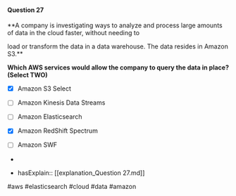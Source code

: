 #### Question  27


**A company is investigating ways to analyze and process large amounts of data in the cloud faster, without needing to

load or transform the data in a data warehouse. The data resides in Amazon S3.**


**Which AWS services would allow the company to query the data in place? (Select TWO)**


- [x] Amazon S3 Select


- [ ] Amazon Kinesis Data Streams


- [ ] Amazon Elasticsearch


- [x] Amazon RedShift Spectrum


- [ ] Amazon SWF


*

- hasExplain:: [[explanation_Question  27.md]]

#aws #elasticsearch #cloud #data #amazon 